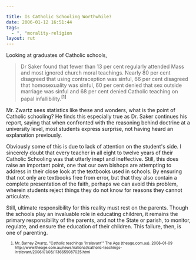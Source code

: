 ```yaml
---

title: Is Catholic Schooling Worthwhile?
date: 2006-01-12 16:51:44
tags:
  - ", "morality-religion
layout: rut
---
```



<p>Looking at graduates of Catholic schools,</p> <blockquote>Dr Saker found that fewer than 13 per cent regularly attended Mass and most ignored church moral teachings. Nearly 80 per cent disagreed that using contraception was sinful, 66 per cent disagreed that homosexuality was sinful, 60 per cent denied that sex outside marriage was sinful and 68 per cent denied Catholic teaching on papal infallibility.<sup><a>[1]</a></sup></blockquote> <p>Mr. Zwartz sees statistics like these and wonders, what is the point of Catholic schooling?  He finds this especially true as Dr. Saker continues his report, saying that when confronted with the reasoning behind doctrine at a university level, most students express surprise, not having heard an explanation previously.</p> <p>Obviously some of this is due to lack of attention on the student's side.  I sincerely doubt that every teacher in all eight to twelve years of their Catholic Schooling was that utterly inept and ineffective.  Still, this does raise an important point, one that our own bishops are attempting to address in their close look at the textbooks used in schools.  By ensuring that not only are textbooks free from error, but that they also contain a complete presentation of the faith, perhaps we can avoid this problem, wherein students reject things they do not know for reasons they cannot articulate.</p> <p>Still, ultimate responsibility for this reality must rest on the parents.  Though the schools play an invaluable role in educating children, it remains the primary responsibility of the parents, and not the State or parish, to monitor, regulate, and ensure the education of their children.  This failure, then, is one of parenting.</p>  <ol><font size="-2"><li>Mr. Barney Zwartz.  "Catholic teachings 'irrelevant'" The Age (theage.com.au).  2006-01-09 http://www.theage.com.au/news/national/catholic-teachings-irrelevant/2006/01/08/1136655087025.html  </li></font></ol>

